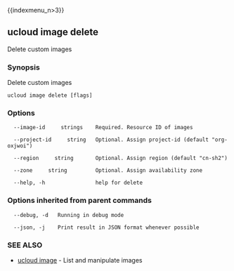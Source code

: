 {{indexmenu_n>3}}

## ucloud image delete

Delete custom images

### Synopsis

Delete custom images

```
ucloud image delete [flags]
```

### Options

```
  --image-id     strings    Required. Resource ID of images 

  --project-id     string   Optional. Assign project-id (default "org-oxjwoi") 

  --region     string       Optional. Assign region (default "cn-sh2") 

  --zone     string         Optional. Assign availability zone 

  --help, -h                help for delete 

```

### Options inherited from parent commands

```
  --debug, -d   Running in debug mode 

  --json, -j    Print result in JSON format whenever possible 

```

### SEE ALSO

* [ucloud image](software/cli/cmd/ucloud/image)	 - List and manipulate images

